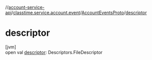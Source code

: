 //[account-service-api](../../../index.md)/[classtime.service.account.event](../index.md)/[AccountEventsProto](index.md)/[descriptor](descriptor.md)

# descriptor

[jvm]\
open val [descriptor](descriptor.md): Descriptors.FileDescriptor
